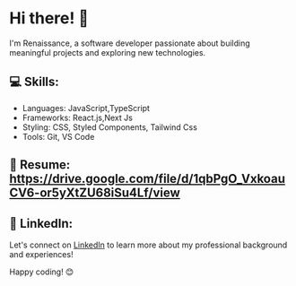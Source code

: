 
# Hi there! 👋

I'm Renaissance, a software developer passionate about building meaningful projects and exploring new technologies.

## 💻 Skills:

- Languages: JavaScript,TypeScript
- Frameworks: React.js,Next Js
- Styling: CSS, Styled Components, Tailwind Css
- Tools: Git, VS Code

## 📄 Resume: https://drive.google.com/file/d/1qbPgO_VxkoauCV6-or5yXtZU68iSu4Lf/view

## 📄 LinkedIn:

Let's connect on [LinkedIn](https://www.linkedin.com/in/renaissance-june001/) to learn more about my professional background and experiences!

Happy coding! 😊

